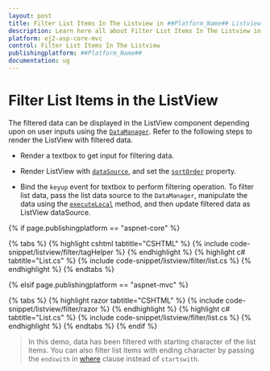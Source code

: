 ```yaml
---
layout: post
title: Filter List Items In The Listview in ##Platform_Name## Listview Component
description: Learn here all about Filter List Items In The Listview in Syncfusion ##Platform_Name## Listview component of Syncfusion Essential JS 2 and more.
platform: ej2-asp-core-mvc
control: Filter List Items In The Listview
publishingplatform: ##Platform_Name##
documentation: ug
---
```


# Filter List Items in the ListView

The filtered data can be displayed in the ListView component depending upon on user inputs using the
[`DataManager`](https://ej2.syncfusion.com/documentation/data/getting-started/). Refer to the
following steps to render the ListView with filtered data.

* Render a textbox to get input for filtering data.

* Render ListView with
[`dataSource`](https://ej2.syncfusion.com/documentation/api/list-view/#datasource), and set
the [`sortOrder`](https://ej2.syncfusion.com/documentation/api/list-view/#sortorder) property.

* Bind the `keyup` event for textbox to perform filtering operation. To filter list data, pass the list data source to the
`DataManager`, manipulate the data using the
[`executeLocal`](https://ej2.syncfusion.com/documentation/api/data/query/#executelocal) method,
and then update filtered data as ListView dataSource.

{% if page.publishingplatform == "aspnet-core" %}

{% tabs %}
{% highlight cshtml tabtitle="CSHTML" %}
{% include code-snippet/listview/filter/tagHelper %}
{% endhighlight %}
{% highlight c# tabtitle="List.cs" %}
{% include code-snippet/listview/filter/list.cs %}
{% endhighlight %}
{% endtabs %}

{% elsif page.publishingplatform == "aspnet-mvc" %}

{% tabs %}
{% highlight razor tabtitle="CSHTML" %}
{% include code-snippet/listview/filter/razor %}
{% endhighlight %}
{% highlight c# tabtitle="List.cs" %}
{% include code-snippet/listview/filter/list.cs %}
{% endhighlight %}
{% endtabs %}
{% endif %}



> In this demo, data has been filtered with starting character of the list items. You can also filter list items with ending
character by passing the `endswith` in
[where](https://ej2.syncfusion.com/documentation/api/data/query/#where)
clause instead of `startswith`.